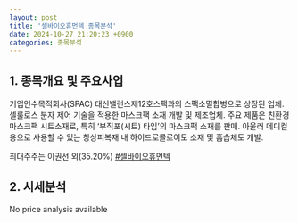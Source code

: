 ```yaml
---
layout: post
title: '셀바이오휴먼텍 종목분석'
date: 2024-10-27 21:20:23 +0900
categories: 종목분석
---
```


## 1. 종목개요 및 주요사업

기업인수목적회사(SPAC) 대신밸런스제12호스팩과의 스팩소멸합병으로 상장된 업체. 셀룰로스 분자 제어 기술을 적용한 마스크팩 소재 개발 및 제조업체. 주요 제품은 친환경 마스크팩 시트소재로, 특히 ‘부직포(시트) 타입’의 마스크팩 소재를 판매. 아울러 메디컬 용으로 사용할 수 있는 창상피복재 내 하이드로콜로이도 소재 및 흡습체도 개발.

최대주주는 이권선 외(35.20%)
[#셀바이오휴먼텍](#)

## 2. 시세분석

No price analysis available
